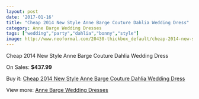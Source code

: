 ```yaml
---
layout: post
date: '2017-01-16'
title: "Cheap 2014 New Style Anne Barge Couture Dahlia Wedding Dress"
category: Anne Barge Wedding Dresses
tags: ["wedding","party","dahlia","bonny","style"]
image: http://www.neoformal.com/20430-thickbox_default/cheap-2014-new-style-anne-barge-couture-dahlia-wedding-dress.jpg
---
```

Cheap 2014 New Style Anne Barge Couture Dahlia Wedding Dress

On Sales: **$437.99**
<a href="https://www.neoformal.com/en/anne-barge-wedding-dresses-2014/6516-cheap-2014-new-style-anne-barge-couture-dahlia-wedding-dress.html"><amp-img layout="responsive" width="600" height="600" src="//www.neoformal.com/20430-thickbox_default/cheap-2014-new-style-anne-barge-couture-dahlia-wedding-dress.jpg" alt="Cheap 2014 New Style Anne Barge Couture Dahlia Wedding Dress 0" /></a>
<a href="https://www.neoformal.com/en/anne-barge-wedding-dresses-2014/6516-cheap-2014-new-style-anne-barge-couture-dahlia-wedding-dress.html"><amp-img layout="responsive" width="600" height="600" src="//www.neoformal.com/20431-thickbox_default/cheap-2014-new-style-anne-barge-couture-dahlia-wedding-dress.jpg" alt="Cheap 2014 New Style Anne Barge Couture Dahlia Wedding Dress 1" /></a>
<a href="https://www.neoformal.com/en/anne-barge-wedding-dresses-2014/6516-cheap-2014-new-style-anne-barge-couture-dahlia-wedding-dress.html"><amp-img layout="responsive" width="600" height="600" src="//www.neoformal.com/20432-thickbox_default/cheap-2014-new-style-anne-barge-couture-dahlia-wedding-dress.jpg" alt="Cheap 2014 New Style Anne Barge Couture Dahlia Wedding Dress 2" /></a>

Buy it: [Cheap 2014 New Style Anne Barge Couture Dahlia Wedding Dress](https://www.neoformal.com/en/anne-barge-wedding-dresses-2014/6516-cheap-2014-new-style-anne-barge-couture-dahlia-wedding-dress.html "Cheap 2014 New Style Anne Barge Couture Dahlia Wedding Dress")

View more: [Anne Barge Wedding Dresses](https://www.neoformal.com/en/87-anne-barge-wedding-dresses-2014 "Anne Barge Wedding Dresses")